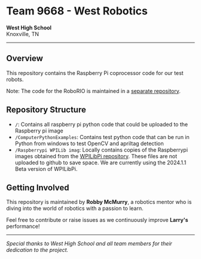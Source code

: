 ﻿# Team 9668 - West Robotics

**West High School**  
Knoxville, TN

---

## Overview

This repository contains the Raspberry Pi coprocessor code for our test robots. 

Note: The code for the RoboRIO is maintained in a [separate repository](https://github.com/rrmcmurry/9668_Larry/).


## Repository Structure

- `/`: Contains all raspberry pi python code that could be uploaded to the Raspberry pi image
- `/ComputerPythonExamples`: Contains test python code that can be run in Python from windows to test OpenCV and apriltag detection
- `/Raspberrypi WPILib imag`: Locally contains copies of the Raspberrypi images obtained from the [WPILibPi repository](https://github.com/wpilibsuite/WPILibPi/releases). 
These files are not uploaded to github to save space. We are currently using the 2024.1.1 Beta version of WPILibPi.

## Getting Involved

This repository is maintained by **Robby McMurry**, a robotics mentor who is diving into the world of robotics with a passion to learn.

Feel free to contribute or raise issues as we continuously improve **Larry's** performance!

---

*Special thanks to West High School and all team members for their dedication to the project.*

